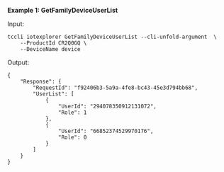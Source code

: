 **Example 1: GetFamilyDeviceUserList**



Input: 

```
tccli iotexplorer GetFamilyDeviceUserList --cli-unfold-argument  \
    --ProductId CR2Q0GQ \
    --DeviceName device
```

Output: 
```
{
    "Response": {
        "RequestId": "f92406b3-5a9a-4fe8-bc43-45e3d794bb68",
        "UserList": [
            {
                "UserId": "294078350912131072",
                "Role": 1
            },
            {
                "UserId": "66852374529970176",
                "Role": 0
            }
        ]
    }
}
```

